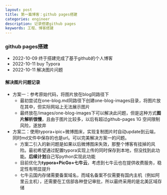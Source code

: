 ```yaml
---
layout: post
title: 第一篇博客：github pages搭建
categories: engineer
description: 记录搭建github pages
keywords: 工程、博客搭建
---
```


### github pages搭建

- 2022-10-09 终于搭建完成了基于github的个人博客
- 2022-10-11 buy Typora
- 2022-10-11 解决图片问题



#### 解决图片问题记录

- 方案一：参考原始代码，将图片放在blog同路径下
  - 最初尝试在one-blog.md同路径下创建one-blog-images目录，将图片放在其中，但实际网站上无法展示图片
  - 最终放在/images/one-blog-images下可以解决此问题，但是这种方式**图片解析很慢**，且由于图片比较多，以后有超过github-pages 1G 空间限制风险，遂放弃
- 方案二：使用typora+ipic+微博图床，实现复制图片时自动update到云端，同时md文件中保存的也是url。可以完美解决方案一的问题。
  - 方案二引入的新问题是如果以后微博图床失效，那整个博客有挂掉的风险。最初希望通过配置typora实现上传的同时保存到本地，但没找到此功能。**后续计划**自己写python实现此功能
  - 目前优化为**typora+PicGo+七牛云**，考虑到七牛云也在提供收费服务，稳定性有明显提升
  - 七牛云国内存储需要备案域名，而域名备案不仅需要有国内主机（例如阿里云主机），还需要在工信部各种登记审批，所以最终采用的是北美区域存储

